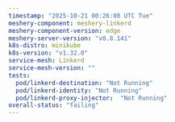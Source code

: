 ```yaml
---
timestamp: "2025-10-21 00:26:08 UTC Tue"
meshery-component: meshery-linkerd
meshery-component-version: edge
meshery-server-version: "v0.8.141"
k8s-distro: minikube
k8s-version: "v1.32.0"
service-mesh: Linkerd
service-mesh-version: ""
tests:
  pod/linkerd-destination: "Not Running"
  pod/linkerd-identity: "Not Running"
  pod/linkerd-proxy-injector:  "Not Running"
overall-status: "failing"
---
```

